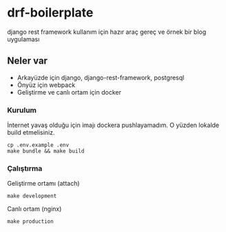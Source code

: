 # drf-boilerplate
django rest framework kullanım için hazır araç gereç ve örnek bir blog uygulaması

## Neler var
* Arkayüzde için django, django-rest-framework, postgresql
* Önyüz için webpack
* Geliştirme ve canlı ortam için docker

### Kurulum
İnternet yavaş olduğu için imajı dockera pushlayamadım. O yüzden lokalde build etmelisiniz.

```
cp .env.example .env
make bundle && make build
```

### Çalıştırma
Geliştirme ortamı (attach)
```
make development 
```

Canlı ortam (nginx)
```
make production 
```
